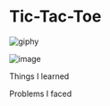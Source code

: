 # Tic-Tac-Toe
![giphy](https://github.com/NicholasTerek/Tic-Tac-Toe/assets/139080309/4f0ecbbf-0828-40a5-bc5b-8a429512c518)

![image](https://github.com/NicholasTerek/Tic-Tac-Toe/assets/139080309/e116f3ba-4233-422a-b49f-3a724801024d)


Things I learned 



Problems I faced

